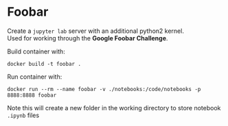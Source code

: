 # Foobar
Create a `jupyter lab` server with an additional python2 kernel.  
Used for working through the **Google Foobar Challenge**.

Build container with:
```
docker build -t foobar .
```

Run container with:
```
docker run --rm --name foobar -v ./notebooks:/code/notebooks -p 8888:8888 foobar
```
Note this will create a new folder in the working directory
to store notebook `.ipynb` files
